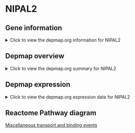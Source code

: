 <h1>NIPAL2</h1>

<h2>Gene information</h2>
<details>
  <summary>Click to view the depmap.org information for NIPAL2</summary>
  <iframe src="https://depmap.org/portal/gene/NIPAL2?tab=about" style="border:none;width:100%;height:800px"></iframe>
</details>

<h2>Depmap overview</h2>
<details>
  <summary>Click to view the depmap.org summary for NIPAL2</summary>
  <iframe src="https://depmap.org/portal/gene/NIPAL2?tab=overview" style="border:none;width:100%;height:800px"></iframe>
</details>

<h2>Depmap expression</h2>
<details>
  <summary>Click to view the depmap.org expression data for NIPAL2</summary>
  <iframe src="https://depmap.org/portal/gene/NIPAL2?tab=characterization" style="border:none;width:100%;height:800px"></iframe>
</details>



<h2>Reactome Pathway diagram</h2>
<a href="https://reactome.org/PathwayBrowser/#/R-HSA-5223345" target="_BLANK">Miscellaneous transport and binding events</a>



